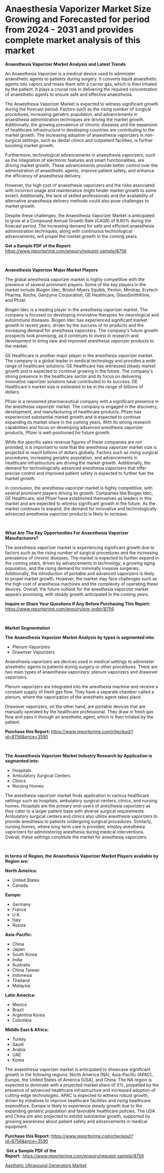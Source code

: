 <p><h1>Anaesthesia Vaporizer Market Size Growing and Forecasted for period from 2024 - 2031 and provides complete market analysis of this market</h1></p><p><strong>Anaesthesia Vaporizer Market Analysis and Latest Trends</strong></p>
<p><p>An Anaesthesia Vaporizer is a medical device used to administer anaesthetic agents to patients during surgery. It converts liquid anaesthetic agents into vapors and mixes them with a carrier gas, which is then inhaled by the patient. It plays a crucial role in delivering the required concentration of anaesthetic agents to ensure safe and effective anaesthesia.</p><p>The Anaesthesia Vaporizer Market is expected to witness significant growth during the forecast period. Factors such as the rising number of surgical procedures, increasing geriatric population, and advancements in anaesthesia administration techniques are driving the market growth. Additionally, the growing prevalence of chronic diseases and the expansion of healthcare infrastructure in developing countries are contributing to the market growth. The increasing adoption of anaesthesia vaporizers in non-surgical settings, such as dental clinics and outpatient facilities, is further boosting market growth.</p><p>Furthermore, technological advancements in anaesthesia vaporizers, such as the integration of electronic features and smart functionalities, are driving market growth. These advancements provide better control over the administration of anaesthetic agents, improve patient safety, and enhance the efficiency of anaesthesia delivery.</p><p>However, the high cost of anaesthesia vaporizers and the risks associated with incorrect usage and maintenance might hinder market growth to some extent. Additionally, the lack of skilled professionals and the availability of alternative anaesthesia delivery methods could also pose challenges to market growth.</p><p>Despite these challenges, the Anaesthesia Vaporizer Market is anticipated to grow at a Compound Annual Growth Rate (CAGR) of 8.60% during the forecast period. The increasing demand for safe and efficient anaesthesia administration techniques, along with continuous technological advancements, will propel the market growth in the coming years.</p></p>
<p><strong>Get a Sample PDF of the Report:&nbsp;</strong> <a href="https://www.reportprime.com/enquiry/request-sample/8756">https://www.reportprime.com/enquiry/request-sample/8756</a></p>
<p>&nbsp;</p>
<p><strong>Anaesthesia Vaporizer Major Market Players</strong></p>
<p><p>The global anesthesia vaporizer market is highly competitive with the presence of several prominent players. Some of the key players in the market include Biogen Idec, Bristol-Myers Squibb, Penlon, Mindray, Erytech Pharma, Roche, Genzyme Corporation, GE Healthcare, GlaxoSmithKline, and Pfizer.</p><p>Biogen Idec is a leading player in the anesthesia vaporizer market. The company is focused on developing innovative therapies for neurological and autoimmune diseases. Biogen Idec has experienced significant market growth in recent years, driven by the success of its products and the increasing demand for anesthesia vaporizers. The company's future growth prospects look promising, as it continues to invest in research and development to bring new and improved anesthesia vaporizer products to the market.</p><p>GE Healthcare is another major player in the anesthesia vaporizer market. The company is a global leader in medical technology and provides a wide range of healthcare solutions. GE Healthcare has witnessed steady market growth and is expected to continue growing in the future. The company's strong presence in the healthcare sector and its focus on delivering innovative vaporizer solutions have contributed to its success. GE Healthcare's market size is estimated to be in the range of billions of dollars.</p><p>Pfizer is a renowned pharmaceutical company with a significant presence in the anesthesia vaporizer market. The company is engaged in the discovery, development, and manufacturing of healthcare products. Pfizer has experienced substantial market growth and is expected to continue expanding its market share in the coming years. With its strong research capabilities and focus on developing advanced anesthesia vaporizer products, Pfizer is well-positioned for future growth.</p><p>While the specific sales revenue figures of these companies are not provided, it is important to note that the anesthesia vaporizer market size is projected to reach billions of dollars globally. Factors such as rising surgical procedures, increasing geriatric population, and advancements in healthcare infrastructure are driving the market growth. Additionally, the demand for technologically advanced anesthesia vaporizers that offer precise control and improved patient safety is expected to further fuel the market growth.</p><p>In conclusion, the anesthesia vaporizer market is highly competitive, with several prominent players driving its growth. Companies like Biogen Idec, GE Healthcare, and Pfizer have established themselves as leaders in this market and are expected to witness significant growth in the future. As the market continues to expand, the demand for innovative and technologically advanced anesthesia vaporizer products is likely to increase.</p></p>
<p>&nbsp;</p>
<p><strong>What Are The Key Opportunities For Anaesthesia Vaporizer Manufacturers?</strong></p>
<p><p>The anesthesia vaporizer market is experiencing significant growth due to factors such as the rising number of surgical procedures and the increasing prevalence of chronic diseases. The market is expected to further expand in the coming years, driven by advancements in technology, a growing aging population, and the rising demand for minimally invasive surgeries. Additionally, the introduction of portable and advanced vaporizers is likely to propel market growth. However, the market may face challenges such as the high cost of anesthesia machines and the complexity of operating these devices. Overall, the future outlook for the anesthesia vaporizer market appears promising, with steady growth anticipated in the coming years.</p></p>
<p><strong>Inquire or Share Your Questions If Any Before Purchasing This Report:</strong> <a href="https://www.reportprime.com/enquiry/pre-order/8756">https://www.reportprime.com/enquiry/pre-order/8756</a></p>
<p>&nbsp;</p>
<p><strong>Market Segmentation</strong></p>
<p><strong>The Anaesthesia Vaporizer Market Analysis by types is segmented into:</strong></p>
<p><ul><li>Plenum Vaporizers</li><li>Drawover Vaporizers</li></ul></p>
<p><p>Anaesthesia vaporizers are devices used in medical settings to administer anesthetic agents to patients during surgery or other procedures. There are two main types of anaesthesia vaporizers: plenum vaporizers and drawover vaporizers. </p><p>Plenum vaporizers are integrated into the anesthesia machine and receive a constant supply of fresh gas flow. They have a separate chamber called a plenum, where the vaporization of the anesthetic agent takes place. </p><p>Drawover vaporizers, on the other hand, are portable devices that are manually operated by the healthcare professional. They draw in fresh gas flow and pass it through an anesthetic agent, which is then inhaled by the patient.</p></p>
<p><strong>Purchase this Report:&nbsp;</strong><a href="https://www.reportprime.com/checkout?id=8756&price=3590">https://www.reportprime.com/checkout?id=8756&price=3590</a></p>
<p>&nbsp;</p>
<p><strong>The Anaesthesia Vaporizer Market Industry Research by Application is segmented into:</strong></p>
<p><ul><li>Hospitals</li><li>Ambulatory Surgical Centers</li><li>Clinics</li><li>Nursing Homes</li></ul></p>
<p><p>The anesthesia vaporizer market finds application in various healthcare settings such as hospitals, ambulatory surgical centers, clinics, and nursing homes. Hospitals are the primary end-users of anesthesia vaporizers as they cater to a larger patient base with diverse surgical requirements. Ambulatory surgical centers and clinics also utilize anesthesia vaporizers to provide anesthesia to patients undergoing surgical procedures. Similarly, nursing homes, where long-term care is provided, employ anesthesia vaporizers for administering anesthesia during medical interventions. Overall, these settings constitute the market for anesthesia vaporizers.</p></p>
<p>&nbsp;</p>
<p><strong>In terms of Region, the Anaesthesia Vaporizer Market Players available by Region are:</strong></p>
<p>
    <p> <strong> North America: </strong>
        <ul>
            <li>United States</li>
            <li>Canada</li>
        </ul>
        </p> 
    <p> <strong> Europe: </strong>
        <ul>
            <li>Germany</li>
            <li>France</li>
            <li>U.K.</li>
            <li>Italy</li>
            <li>Russia</li>
        </ul>
        </p> 
    <p> <strong> Asia-Pacific: </strong>
        <ul>
            <li>China</li>
            <li>Japan</li>
            <li>South Korea</li>
            <li>India</li>
            <li>Australia</li>
            <li>China Taiwan</li>
            <li>Indonesia</li>
            <li>Thailand</li>
            <li>Malaysia</li>
        </ul>
        </p> 
    <p> <strong> Latin America: </strong>
        <ul>
            <li>Mexico</li>
            <li>Brazil</li>
            <li>Argentina Korea</li>
            <li>Colombia</li>
        </ul>
        </p> 
    <p> <strong> Middle East & Africa: </strong>
        <ul>
            <li>Turkey</li>
            <li>Saudi</li>
            <li>Arabia</li>
            <li>UAE</li>
            <li>Korea</li>
        </ul>
    </p>
    </p>
<p><p>The anaesthesia vaporizer market is anticipated to showcase significant growth in the following regions: North America (NA), Asia-Pacific (APAC), Europe, the United States of America (USA), and China. The NA region is expected to dominate with a projected market share of X%, propelled by the presence of advanced healthcare infrastructure and increased adoption of cutting-edge technologies. APAC is expected to witness robust growth, driven by initiatives to improve healthcare facilities and rising healthcare expenditure. Europe is likely to experience steady growth due to the expanding geriatric population and favorable healthcare policies. The USA and China are also projected to exhibit substantial growth, supported by growing awareness about patient safety and advancements in medical equipment.</p></p>
<p><strong>Purchase this Report: </strong><a href="https://www.reportprime.com/checkout?id=8756&price=3590">https://www.reportprime.com/checkout?id=8756&price=3590</a></p>
<p>&nbsp;<strong>Get a Sample PDF of the Report:&nbsp;&nbsp;</strong><a href="https://www.reportprime.com/enquiry/request-sample/8756">https://www.reportprime.com/enquiry/request-sample/8756</a></p>
<p><strong></strong></p>
<p><p><a href="https://www.linkedin.com/pulse/aesthetic-ultrasound-generators-market-insights-players-forecast-b0jqe?trackingId=ziUIIHiERVuJyr%2BzFmn%2BpQ%3D%3D">Aesthetic Ultrasound Generators Market</a></p></p>